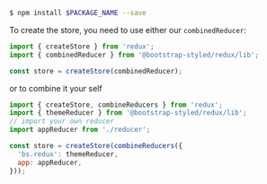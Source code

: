 ```bash
$ npm install $PACKAGE_NAME --save
```

To create the store, you need to use either our `combinedReducer`: 

```js static
import { createStore } from 'redux';
import { combinedReducer } from '@bootstrap-styled/redux/lib';

const store = createStore(combinedReducer);
```

or to combine it your self

```js static
import { createStore, combineReducers } from 'redux';
import { themeReducer } from '@bootstrap-styled/redux/lib';
// import your own reducer
import appReducer from './reducer'; 

const store = createStore(combineReducers({
  'bs.redux': themeReducer,
  app: appReducer,
}));
```
